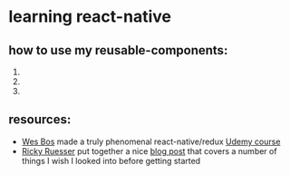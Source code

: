 # learning react-native

## how to use my reusable-components:
1. 
2. 
3. 

## resources:
- [Wes Bos](https://twitter.com/wesbos) made a truly phenomenal react-native/redux [Udemy course](https://www.udemy.com/the-complete-react-native-and-redux-course/learn/v4/content)
- [Ricky Ruesser](https://twitter.com/rickyreusser) put together a nice [blog post](http://rickyreusser.com/2016/05/14/things-i-learned-the-hard-way-using-react-native/) that covers a number of things I wish I looked into before getting started